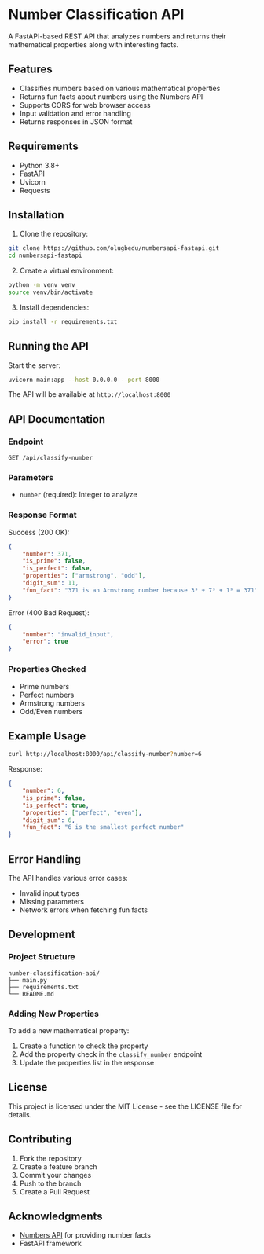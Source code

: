 # Number Classification API

A FastAPI-based REST API that analyzes numbers and returns their mathematical properties along with interesting facts.

## Features

- Classifies numbers based on various mathematical properties
- Returns fun facts about numbers using the Numbers API
- Supports CORS for web browser access
- Input validation and error handling
- Returns responses in JSON format

## Requirements

- Python 3.8+
- FastAPI
- Uvicorn
- Requests

## Installation

1. Clone the repository:
```bash
git clone https://github.com/olugbedu/numbersapi-fastapi.git
cd numbersapi-fastapi
```

2. Create a virtual environment:
```bash
python -m venv venv
source venv/bin/activate
```

3. Install dependencies:
```bash
pip install -r requirements.txt
```

## Running the API

Start the server:
```bash
uvicorn main:app --host 0.0.0.0 --port 8000
```

The API will be available at `http://localhost:8000`

## API Documentation

### Endpoint

`GET /api/classify-number`

### Parameters

- `number` (required): Integer to analyze

### Response Format

Success (200 OK):
```json
{
    "number": 371,
    "is_prime": false,
    "is_perfect": false,
    "properties": ["armstrong", "odd"],
    "digit_sum": 11,
    "fun_fact": "371 is an Armstrong number because 3³ + 7³ + 1³ = 371"
}
```

Error (400 Bad Request):
```json
{
    "number": "invalid_input",
    "error": true
}
```

### Properties Checked

- Prime numbers
- Perfect numbers
- Armstrong numbers
- Odd/Even numbers

## Example Usage

```bash
curl http://localhost:8000/api/classify-number?number=6
```

Response:
```json
{
    "number": 6,
    "is_prime": false,
    "is_perfect": true,
    "properties": ["perfect", "even"],
    "digit_sum": 6,
    "fun_fact": "6 is the smallest perfect number"
}
```

## Error Handling

The API handles various error cases:
- Invalid input types
- Missing parameters
- Network errors when fetching fun facts

## Development

### Project Structure
```
number-classification-api/
├── main.py
├── requirements.txt
└── README.md
```

### Adding New Properties

To add a new mathematical property:
1. Create a function to check the property
2. Add the property check in the `classify_number` endpoint
3. Update the properties list in the response

## License

This project is licensed under the MIT License - see the LICENSE file for details.

## Contributing

1. Fork the repository
2. Create a feature branch
3. Commit your changes
4. Push to the branch
5. Create a Pull Request

## Acknowledgments

- [Numbers API](http://numbersapi.com) for providing number facts
- FastAPI framework
